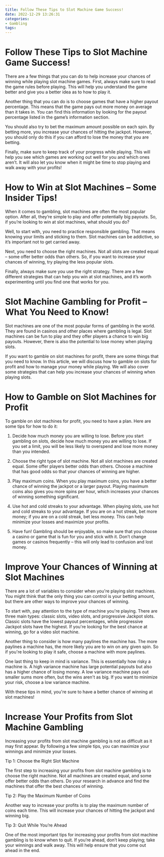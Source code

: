 ```yaml
---
title: Follow These Tips to Slot Machine Game Success!
date: 2022-12-29 13:26:31
categories:
- Gambling
tags:
---
```



#  Follow These Tips to Slot Machine Game Success!

There are a few things that you can do to help increase your chances of winning while playing slot machine games. First, always make sure to read the game rules before playing. This will help you understand the game better and give you a better idea as to how to play it. 

Another thing that you can do is to choose games that have a higher payout percentage. This means that the game pays out more money on average than it takes in. You can find this information by looking for the payout percentage listed in the game’s information section.

You should also try to bet the maximum amount possible on each spin. By betting more, you increase your chances of hitting the jackpot. However, you should only do this if you can afford to lose the money that you are betting.

Finally, make sure to keep track of your progress while playing. This will help you see which games are working out well for you and which ones aren’t. It will also let you know when it might be time to stop playing and walk away with your profits!

#  How to Win at Slot Machines – Some Insider Tips!

When it comes to gambling, slot machines are often the most popular option. After all, they’re simple to play and offer potentially big payouts. So, if you’re looking to win at slot machines, what should you do?

Well, to start with, you need to practice responsible gambling. That means knowing your limits and sticking to them. Slot machines can be addictive, so it’s important not to get carried away.

Next, you need to choose the right machines. Not all slots are created equal – some offer better odds than others. So, if you want to increase your chances of winning, try playing the less popular slots.

Finally, always make sure you use the right strategy. There are a few different strategies that can help you win at slot machines, and it’s worth experimenting until you find one that works for you.

#  Slot Machine Gambling for Profit – What You Need to Know!

Slot machines are one of the most popular forms of gambling in the world. They are found in casinos and other places where gambling is legal. Slot machines can be fun to play and they offer players a chance to win big payouts. However, there is also the potential to lose money when playing slots.

If you want to gamble on slot machines for profit, there are some things that you need to know. In this article, we will discuss how to gamble on slots for profit and how to manage your money while playing. We will also cover some strategies that can help you increase your chances of winning when playing slots.

# How to Gamble on Slot Machines for Profit

To gamble on slot machines for profit, you need to have a plan. Here are some tips for how to do it:

1) Decide how much money you are willing to lose. Before you start gambling on slots, decide how much money you are willing to lose. If you set a limit, you will be less likely to overspend and lose more money than you intended.

2) Choose the right type of slot machine. Not all slot machines are created equal. Some offer players better odds than others. Choose a machine that has good odds so that your chances of winning are higher.

3) Play maximum coins. When you play maximum coins, you have a better chance of winning the jackpot or a larger payout. Playing maximum coins also gives you more spins per hour, which increases your chances of winning something significant.

4) Use hot and cold streaks to your advantage. When playing slots, use hot and cold streaks to your advantage. If you are on a hot streak, bet more money; if you are on a cold streak, bet less money. This can help minimize your losses and maximize your profits.

5) Have fun! Gambling should be enjoyable, so make sure that you choose a casino or game that is fun for you and stick with it. Don’t change games or casinos frequently – this will only lead to confusion and lost money.

#  Improve Your Chances of Winning at Slot Machines 

There are a lot of variables to consider when you're playing slot machines. You might think that the only thing you can control is your betting amount, but there are other ways to improve your chances of winning.

To start with, pay attention to the type of machine you're playing. There are three main types: classic slots, video slots, and progressive Jackpot slots. Classic slots have the lowest payout percentages, while progressive Jackpot slots have the highest. If you're looking for the best chance at winning, go for a video slot machine.

Another thing to consider is how many paylines the machine has. The more paylines a machine has, the more likely you are to win on any given spin. So if you're looking to play it safe, choose a machine with more paylines.

One last thing to keep in mind is variance. This is essentially how risky a machine is. A high variance machine has large potential payouts but also has a higher chance of losing money. A low variance machine pays out smaller sums more often, but the wins aren't as big. If you want to minimize your risk, choose a low variance machine.

With these tips in mind, you're sure to have a better chance of winning at slot machines!

#  Increase Your Profits from Slot Machine Gambling

Increasing your profits from slot machine gambling is not as difficult as it may first appear. By following a few simple tips, you can maximize your winnings and minimize your losses.

Tip 1: Choose the Right Slot Machine

The first step to increasing your profits from slot machine gambling is to choose the right machine. Not all machines are created equal, and some offer better odds than others. Do your research in advance and find the machines that offer the best chances of winning.

Tip 2: Play the Maximum Number of Coins

Another way to increase your profits is to play the maximum number of coins each time. This will increase your chances of hitting the jackpot and winning big.

Tip 3: Quit While You’re Ahead

One of the most important tips for increasing your profits from slot machine gambling is to know when to quit. If you’re ahead, don’t keep playing; take your winnings and walk away. This will help ensure that you come out ahead in the end.